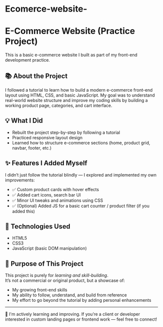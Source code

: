 # Ecomerce-website-
# E-Commerce Website (Practice Project)

This is a basic e-commerce website I built as part of my front-end development practice.

## 📚 About the Project

I followed a tutorial to learn how to build a modern e-commerce front-end layout using HTML, CSS, and basic JavaScript. My goal was to understand real-world website structure and improve my coding skills by building a working product page, categories, and cart interface.

## 💡 What I Did

- Rebuilt the project step-by-step by following a tutorial
- Practiced responsive layout design
- Learned how to structure e-commerce sections (home, product grid, navbar, footer, etc.)

## ✨ Features I Added Myself

I didn’t just follow the tutorial blindly — I explored and implemented my own improvements:

- ✅ Custom product cards with hover effects
- ✅ Added cart icons, search bar UI
- ✅ Minor UI tweaks and animations using CSS
- ✅ (Optional) Added JS for a basic cart counter / product filter (if you added this)

## 📂 Technologies Used

- HTML5
- CSS3
- JavaScript (basic DOM manipulation)

## 🧠 Purpose of This Project

This project is purely for *learning and skill-building*.  
It’s not a commercial or original product, but a showcase of:
- My growing front-end skills
- My ability to follow, understand, and build from reference
- My effort to go beyond the tutorial by adding personal enhancements

---

🚀 I'm actively learning and improving. If you’re a client or developer interested in custom landing pages or frontend work — feel free to connect!
